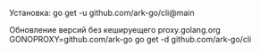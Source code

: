 Установка:
go get -u github.com/ark-go/cli@main

Обновление версий без кешируещего proxy.golang.org
GONOPROXY=github.com/ark-go go get -d github.com/ark-go/cli
